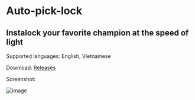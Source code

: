 # Auto-pick-lock

Instalock your favorite champion at the speed of light <br/>
--------
Supported languages: English, Vietnamese

Download: [Releases](https://github.com/GnuhViet/auto-pick-lock/releases/tag/auto-pick-lock)

Screenshot:

![image](https://github.com/GnuhViet/auto-pick-lock/assets/34486659/80fc1d31-ee1b-4466-8eb6-ef26034c4233)
